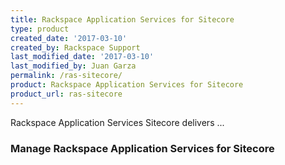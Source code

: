 ```yaml
---
title: Rackspace Application Services for Sitecore
type: product
created_date: '2017-03-10'
created_by: Rackspace Support
last_modified_date: '2017-03-10'
last_modified_by: Juan Garza
permalink: /ras-sitecore/
product: Rackspace Application Services for Sitecore
product_url: ras-sitecore
---
```


Rackspace Application Services Sitecore delivers ...

### Manage Rackspace Application Services for Sitecore

